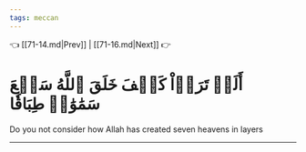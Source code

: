 ```yaml
---
tags: meccan
---
```


👈 [[71-14.md|Prev]] | [[71-16.md|Next]] 👉

# أَلَمۡ تَرَوۡاْ كَيۡفَ خَلَقَ ٱللَّهُ سَبۡعَ سَمَٰوَٰتٖ طِبَاقٗا

Do you not consider how Allah has created seven heavens in layers

---

